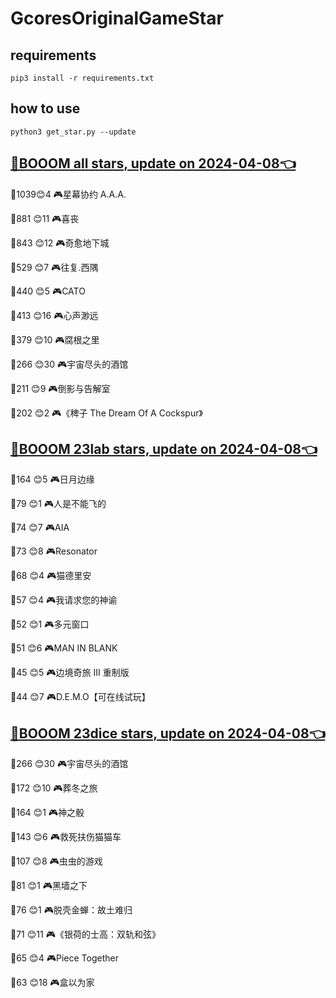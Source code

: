 # GcoresOriginalGameStar

## requirements
```
pip3 install -r requirements.txt
```

## how to use
```
python3 get_star.py --update
```

## [🔗BOOOM all stars, update on 2024-04-08👈](https://raw.githack.com/sichaozhang1112/GcoresOriginalGameStar/main/all.html) 
🌟1039😊4   🎮星幕协约 A.A.A.        

🌟881 😊11  🎮喜丧                 

🌟843 😊12  🎮奇愈地下城              

🌟529 😊7   🎮往复.西隅              

🌟440 😊5   🎮CATO               

🌟413 😊16  🎮心声渺远               

🌟379 😊10  🎮腐根之里               

🌟266 😊30  🎮宇宙尽头的酒馆            

🌟211 😊9   🎮倒影与告解室             

🌟202 😊2   🎮《稗子 The Dream Of A Cockspur》

## [🔗BOOOM 23lab stars, update on 2024-04-08👈](https://raw.githack.com/sichaozhang1112/GcoresOriginalGameStar/main/23lab.html) 
🌟164 😊5   🎮日月边缘               

🌟79  😊1   🎮人是不能飞的             

🌟74  😊7   🎮AIA                

🌟73  😊8   🎮Resonator          

🌟68  😊4   🎮猫德里安               

🌟57  😊4   🎮我请求您的神谕            

🌟52  😊1   🎮多元窗口               

🌟51  😊6   🎮MAN IN BLANK       

🌟45  😊5   🎮边境奇旅 III 重制版       

🌟44  😊7   🎮D.E.M.O【可在线试玩】     

## [🔗BOOOM 23dice stars, update on 2024-04-08👈](https://raw.githack.com/sichaozhang1112/GcoresOriginalGameStar/main/23dice.html) 
🌟266 😊30  🎮宇宙尽头的酒馆            

🌟172 😊10  🎮葬冬之旅               

🌟164 😊1   🎮神之骰                

🌟143 😊6   🎮救死扶伤猫猫车            

🌟107 😊8   🎮虫虫的游戏              

🌟81  😊1   🎮黑墙之下               

🌟76  😊1   🎮脱壳金蝉：故土难归          

🌟71  😊11  🎮《银荷的士高：双轨和弦》       

🌟65  😊4   🎮Piece Together     

🌟63  😊18  🎮盒以为家               

